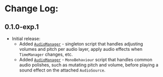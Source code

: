 # Change Log:

## 0.1.0-exp.1

- Initial release:
    - Added [`AudioManager`](/Runtime/AudioManager.cs) - singleton script that handles adjusting volumes and pitch per audio layer, apply audio effects when `TimeManager` changes, etc.
    - Added [`AudioManager`](/Runtime/SoundEffect.cs) - `MonoBehaviour` script that handles common audio polishes, such as mutating pitch and volume, before playing a sound effect on the attached `AudioSource`.
